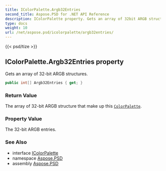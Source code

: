 ```yaml
---
title: IColorPalette.Argb32Entries
second_title: Aspose.PSD for .NET API Reference
description: IColorPalette property. Gets an array of 32bit ARGB structures
type: docs
weight: 10
url: /net/aspose.psd/icolorpalette/argb32entries/
---
```

{{< psd/tize >}}
## IColorPalette.Argb32Entries property

Gets an array of 32-bit ARGB structures.

```csharp
public int[] Argb32Entries { get; }
```

### Return Value

The array of 32-bit ARGB structure that make up this [`ColorPalette`](../../colorpalette/).

### Property Value

The 32-bit ARGB entries.

### See Also

* interface [IColorPalette](../)
* namespace [Aspose.PSD](../../icolorpalette/)
* assembly [Aspose.PSD](../../../)


